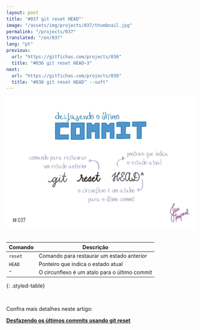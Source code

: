 ```yaml
---
layout: post
title: '#037 git reset HEAD^'
image: "/assets/img/projects/037/thumbnail.jpg"
permalink: "/projects/037"
translated: "/en/037"
lang: "pt"
previous:
  url: "https://gitfichas.com/projects/036"
  title: "#036 git reset HEAD~3"
next:
  url: "https://gitfichas.com/projects/038"
  title: "#038 git reset HEAD^ --soft"
---
```


<img alt="O comando git reset HEAD seguido de ^ é um atalho para desfazer o último commit mais recente." src="/assets/img/projects/037/full.jpg"><br><br>

| Comando | Descrição |
|---------|-------------|
| `reset` | Comando para restaurar um estado anterior |
| `HEAD` | Ponteiro que indica o estado atual |
| `^` | O circunflexo é um atalo para o último commit |
{: .styled-table}

<br>

Confira mais detalhes neste artigo:

<a href="https://jtemporal.com/desfazendo-um-ou-mais-commits/">
  <strong>Desfazendo os últimos commits usando git reset</strong>
</a>
